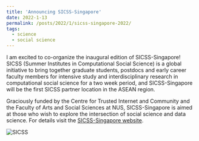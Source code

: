 ```yaml
---
title: 'Announcing SICSS-Singapore'
date: 2022-1-13
permalink: /posts/2022/1/sicss-singapore-2022/
tags:
  - science
  - social science
---
```


I am excited to co-organize the inaugural edition of SICSS-Singapore! SICSS (Summer Institutes in Computational Social Science) is a global initiative to bring together graduate students, postdocs and early career faculty members for intensive study and interdisciplinary research in computational social science for a two week period, and SICSS-Singapore will be the first SICSS partner location in the ASEAN region.

Graciously funded by the Centre for Trusted Internet and Community and the Faculty of Arts and Social Sciences at NUS, SICSS-Singapore is aimed at those who wish to explore the intersection of social science and data science. For details visit the [SICSS-Singapore website](https://sicss.io/2022/singapore/).

![SICSS](https://www.subhayan.com/files/images/sicss.png)

